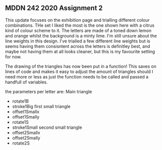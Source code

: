 ## MDDN 242 2020 Assignment 2

This update focuses on the exhibition page and trialling different colour combinations. THe set I liked the most is the one shown here with a citrus kind of colour scheme to it. The letters are made of a toned down lemon and orange whilst the background is a minty lime. I'm still unsure about the line weights in this design. I've trialled a few different line weights but is seems having them consisntent across the letters is definitley best, and maybe not having them at all looks cleaner, but this is my favourite setting for now.

The drawing of the triangles has now been put in a function! This saves on lines of code and makes it easy to adjust the amount of triangles should I need more or less as just the function needs to be called and passed a handfull of variables.

the parameters per letter are:
Main triangle
  - rotate1B
  - stroke1Big
first small triangle
  - offset1Smallx
  - offset1Smally
  - rotate1S
  - stroke1Small
second small triangle
  - offset2Smallx
  - offset2Smally
  - rotate2S